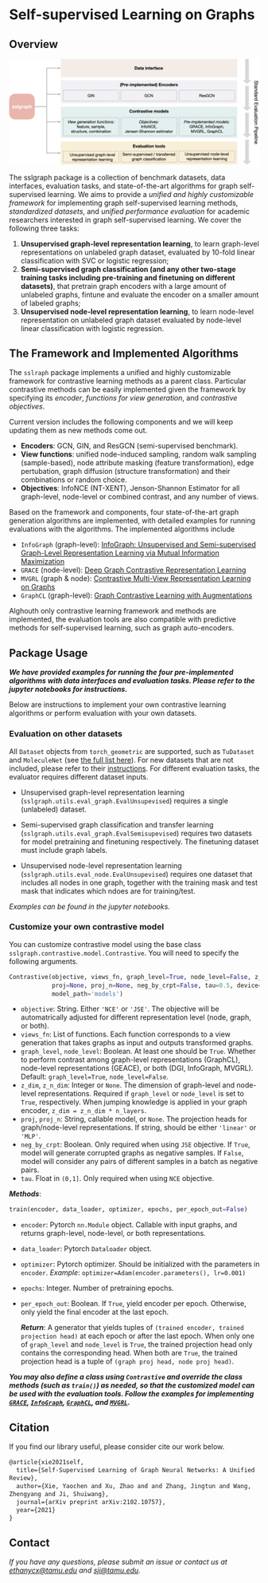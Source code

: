 # Self-supervised Learning on Graphs

## Overview

<img src="./sslgraph_overview.png" width="800">

The sslgraph package is a collection of benchmark datasets, data interfaces, evaluation tasks, and state-of-the-art algorithms for graph self-supervised learning. We aims to provide a *unified and highly customizable framework* for implementing graph self-supervised learning methods, *standardized datasets*, and *unified performance evaluation* for academic researchers interested in graph self-supervised learning. We cover the following three tasks:

1. **Unsupervised graph-level representation learning**, to learn graph-level representations on unlabeled graph dataset, evaluated by 10-fold linear classification with SVC or logistic regression;
1. **Semi-supervised graph classification (and any other two-stage training tasks including pre-training and finetuning on different datasets)**, that pretrain graph encoders with a large amount of unlabeled graphs, fintune and evaluate the encoder on a smaller amount of labeled graphs;
1. **Unsupervised node-level representation learning**, to learn node-level representation on unlabeled graph dataset evaluated by node-level linear classification with logistic regression.

## The Framework and Implemented Algorithms

The `sslraph` package implements a unified and highly customizable framework for contrastive learning methods as a parent class. Particular contrastive methods can be easily implemented given the framework by specifying its *encoder*, *functions for view generation*, and *contrastive objectives*.

Current version includes the following components and we will keep updating them as new methods come out.
- **Encoders**: GCN, GIN, and ResGCN (semi-supervised benchmark).
- **View functions**: unified node-induced sampling, random walk sampling (sample-based), node attribute masking (feature transformation), edge pertubation, graph diffusion (structure transformation) and their combinations or random choice.
- **Objectives**: InfoNCE (NT-XENT), Jenson-Shannon Estimator for all graph-level, node-level or combined contrast, and any number of views.

Based on the framework and components, four state-of-the-art graph generation algorithms are implemented, with detailed examples for running evaluations with the algorithms. The implemented algorithms include 
* `InfoGraph` (graph-level): [InfoGraph: Unsupervised and Semi-supervised Graph-Level Representation Learning via Mutual Information Maximization](https://arxiv.org/abs/1908.01000)
* `GRACE` (node-level): [Deep Graph Contrastive Representation Learning](https://arxiv.org/abs/2006.04131)
* `MVGRL` (graph & node): [Contrastive Multi-View Representation Learning on Graphs](https://arxiv.org/abs/2006.05582)
* `GraphCL` (graph-level): [Graph Contrastive Learning with Augmentations](https://arxiv.org/abs/2010.13902)

Alghouth only contrastive learning framework and methods are implemented, the evaluation tools are also compatible with predictive methods for self-supervised learning, such as graph auto-encoders.

## Package Usage

***We have provided examples for running the four pre-implemented algorithms with data interfaces and evaluation tasks. Please refer to the jupyter notebooks for instructions.***

Below are instructions to implement your own contrastive learning algorithms or perform evaluation with your own datasets.

### Evaluation on other datasets

All `Dataset` objects from `torch_geometric` are supported, such as `TuDataset` and `MoleculeNet` (see [the full list here](https://pytorch-geometric.readthedocs.io/en/latest/modules/datasets.html)). For new datasets that are not included, please refer to their [instructions](https://pytorch-geometric.readthedocs.io/en/latest/notes/create_dataset.html). For different evaluation tasks, the evaluator requires different dataset inputs.

* Unsupervised graph-level representation learning (`sslgraph.utils.eval_graph.EvalUnsupevised`) requires a single (unlabeled) dataset.

* Semi-supervised graph classification and transfer learning (`sslgraph.utils.eval_graph.EvalSemisupevised`) requires two datasets for model pretraining and finetuning respectively. The finetuning dataset must include graph labels.

* Unsupervised node-level representation learning (`sslgraph.utils.eval_node.EvalUnsupevised`) requires one dataset that includes all nodes in one graph, together with the training mask and test mask that indicates which ndoes are for training/test.

*Examples can be found in the jupyter notebooks.*

### Customize your own contrastive model

You can customize contrastive model using the base class `sslgraph.contrastive.model.Contrastive`. You will need to specify the following arguments.

```python
Contrastive(objective, views_fn, graph_level=True, node_level=False, z_dim=None, z_n_dim=None, 
            proj=None, proj_n=None, neg_by_crpt=False, tau=0.5, device=None, choice_model='last', 
            model_path='models')
```

* `objective`: String. Either `'NCE'` or `'JSE'`. The objective will be automatrically adjusted for different representation level (node, graph, or both).
* `views_fn`: List of functions. Each function corresponds to a view generation that takes graphs as input and outputs transformed graphs.
* `graph_level`, `node_level`: Boolean. At least one should be `True`. Whether to perform contrast among graph-level representations (GraphCL), node-level representations (GEACE), or both (DGI, InfoGraph, MVGRL). Default: `graph_level=True`, `node_level=False`.
* `z_dim`, `z_n_dim`: Integer or `None`. The dimension of graph-level and node-level representations. Required if `graph_level` or `node_level` is set to `True`, respectively. When jumping knowledge is applied in your graph encoder, `z_dim = z_n_dim * n_layers`.
* `proj`, `proj_n`: String, callable model, or `None`. The projection heads for graph/node-level representations. If string, should be either `'linear'` or `'MLP'`.
* `neg_by_crpt`: Boolean. Only required when using `JSE` objective. If `True`, model will generate corrupted graphs as negative samples. If `False`, model will consider any pairs of different samples in a batch as negative pairs.
* `tau`. Float in `(0,1]`. Only required when using `NCE` objective.

***Methods***:

```python
train(encoder, data_loader, optimizer, epochs, per_epoch_out=False)
```
* `encoder`: Pytorch `nn.Module` object. Callable with input graphs, and returns graph-level, node-level, or both representations.
* `data_loader`: Pytorch `Dataloader` object.
* `optimizer`: Pytorch optimizer. Should be initialized with the parameters in `encoder`. *Example*: `optimizer=Adam(encoder.parameters(), lr=0.001)`
* `epochs`: Integer. Number of pretraining epochs.
* `per_epoch_out`: Boolean. If `True`, yield encoder per epoch. Otherwise, only yield the final encoder at the last epoch.

    ***Return***: A generator that yields tuples of `(trained encoder, trained projection head)` at each epoch or after the last epoch. When only one of `graph_level` and `node_level` is `True`, the trained projection head only contains the corresponding head. When both are `True`, the trained projection head is a tuple of `(graph proj head, node proj head)`.

***You may also define a class using `Contrastive` and override the class methods (such as `train()`) as needed, so that the customized model can be used with the evaluation tools. Follow the examples for implementing [`GRACE`](sslgraph/contrastive/model/grace.py), [`InfoGraph`](sslgraph/contrastive/model/infograph.py), [`GraphCL`](sslgraph/contrastive/model/graphcl.py), and [`MVGRL`](sslgraph/contrastive/model/mvgrl.py).***


## Citation
If you find our library useful, please consider cite our work below.
```
@article{xie2021self,
  title={Self-Supervised Learning of Graph Neural Networks: A Unified Review},
  author={Xie, Yaochen and Xu, Zhao and and Zhang, Jingtun and Wang, Zhengyang and Ji, Shuiwang},
  journal={arXiv preprint arXiv:2102.10757},
  year={2021}
}
```

## Contact
*If you have any questions, please submit an issue or contact us at ethanycx@tamu.edu and sji@tamu.edu.*
